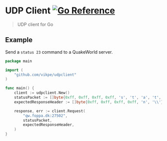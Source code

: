 # UDP Client [![Go Reference](https://pkg.go.dev/badge/github.com/vikpe/udpclient.svg)](https://pkg.go.dev/github.com/vikpe/udpclient)
> UDP client for Go


## Example
Send a `status 23` command to a QuakeWorld server.

```go
package main

import (
	"github.com/vikpe/udpclient"
)

func main() {
	client := udpclient.New()
	statusPacket := []byte{0xff, 0xff, 0xff, 0xff, 's', 't', 'a', 't', 'u', 's', ' ', '2', '3', 0x0a}
	expectedResponseHeader := []byte{0xff, 0xff, 0xff, 0xff, 'n', '\\'}

	response, err := client.Request(
		"qw.foppa.dk:27502",
		statusPacket,
		expectedResponseHeader,
	)
}
```
